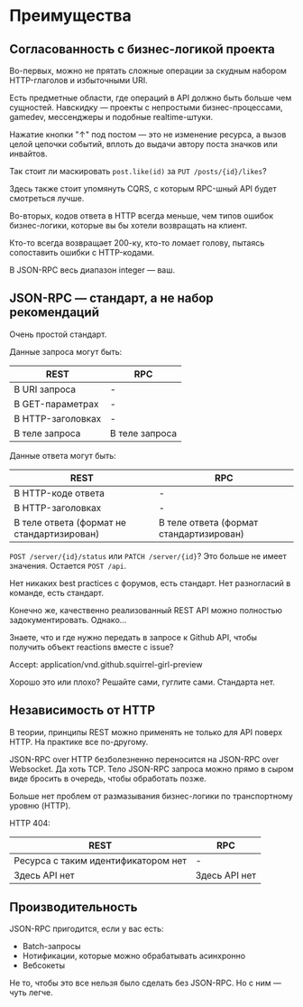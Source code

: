 # Преимущества

## Согласованность с бизнес-логикой проекта

Во-первых, можно не прятать сложные операции за скудным набором HTTP-глаголов и избыточными URI.

Есть предметные области, где операций в API должно быть больше чем сущностей.
Навскидку — проекты с непростыми бизнес-процессами, gamedev, мессенджеры и подобные realtime-штуки.

Нажатие кнопки "↑" под постом — это не изменение ресурса, а вызов целой цепочки событий, вплоть до выдачи автору поста значков или инвайтов.

Так стоит ли маскировать `post.like(id)` за `PUT /posts/{id}/likes`?

Здесь также стоит упомянуть CQRS, с которым RPC-шный API будет смотреться лучше.

Во-вторых, кодов ответа в HTTP всегда меньше, чем типов ошибок бизнес-логики, которые вы бы хотели возвращать на клиент.

Кто-то всегда возвращает 200-ку, кто-то ломает голову, пытаясь сопоставить ошибки с HTTP-кодами.

В JSON-RPC весь диапазон integer — ваш.

## JSON-RPC — стандарт, а не набор рекомендаций

Очень простой стандарт.

Данные запроса могут быть:

| REST | RPC 
| --- | --- 
| В URI запроса | -
| В GET-параметрах | -
| В HTTP-заголовках | -
| В теле запроса |  В теле запроса

Данные ответа могут быть:

| REST | RPC 
| --- | --- 
| В HTTP-коде ответа | -
| В HTTP-заголовках | -
| В теле ответа (формат не стандартизирован) | В теле ответа (формат стандартизирован)

`POST /server/{id}/status` или `PATCH /server/{id}`?
Это больше не имеет значения. Остается `POST /api`.

Нет никаких best practices с форумов, есть стандарт.
Нет разногласий в команде, есть стандарт.

Конечно же, качественно реализованный REST API можно полностью задокументировать. Однако…

Знаете, что и где нужно передать в запросе к Github API, чтобы получить объект reactions вместе с issue?

  Accept: application/vnd.github.squirrel-girl-preview

Хорошо это или плохо? Решайте сами, гуглите сами. Стандарта нет.

## Независимость от HTTP

В теории, принципы REST можно применять не только для API поверх HTTP.
На практике все по-другому.

JSON-RPC over HTTP безболезненно переносится на JSON-RPC over Websocket. Да хоть TCP.
Тело JSON-RPC запроса можно прямо в сыром виде бросить в очередь, чтобы обработать позже.

Больше нет проблем от размазывания бизнес-логики по транспортному уровню (HTTP).

HTTP 404:

| REST | RPC 
| --- | --- 
| Ресурса с таким идентификатором нет | -
| Здесь API нет | Здесь API нет

## Производительность

JSON-RPC пригодится, если у вас есть:

* Batch-запросы
* Нотификации, которые можно обрабатывать асинхронно
* Вебсокеты

Не то, чтобы это все нельзя было сделать без JSON-RPC. Но с ним — чуть легче.
